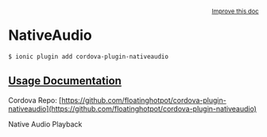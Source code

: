 
<a style="float:right;font-size:12px;" href="http://github.com/driftyco/ionic-native/edit/master/src/@ionic-native/plugins/native-audio/index.ts#L0">
  Improve this doc
</a>

# NativeAudio
<!-- end header block -->

```
$ ionic plugin add cordova-plugin-nativeaudio
```

## [Usage Documentation](https://ionicframework.com/docs/v2/native/native-audio/)

Cordova Repo: [https://github.com/floatinghotpot/cordova-plugin-nativeaudio](https://github.com/floatinghotpot/cordova-plugin-nativeaudio)

<!-- description -->
Native Audio Playback
<!-- end for prop in method.decorators[0].argumentInfo -->
<!-- end content block -->
<!-- end body block -->
